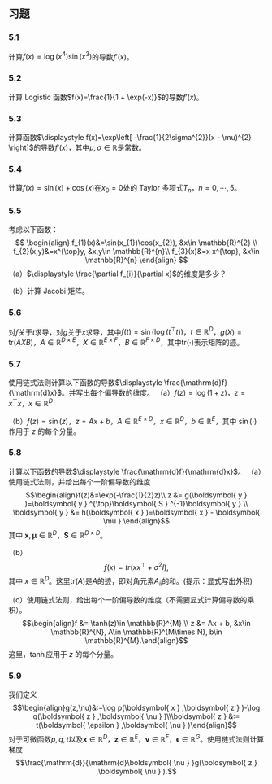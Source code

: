 ## 习题

### 5.1 
计算$f(x)=\log(x^{4})\sin(x^{3})$的导数$f'(x)$。

### 5.2 
计算 Logistic 函数$f(x)=\frac{1}{1 + \exp(-x)}$的导数$f'(x)$。

### 5.3
计算函数$\displaystyle f(x)=\exp\left[ -\frac{1}{2\sigma^{2}}(x - \mu)^{2} \right]$的导数$f'(x)$，其中$\mu,\sigma\in \mathbb{R}$是常数。

### 5.4
计算$f(x)=\sin(x)+\cos(x)$在$x_{0}=0$处的 Taylor 多项式$T_{n}$，$n = 0,\cdots,5$。

### 5.5
考虑以下函数：
$$
\begin{align}
f_{1}(x)&=\sin(x_{1})\cos(x_{2}), &x\in \mathbb{R}^{2} \\
f_{2}(x,y)&=x^{\top}y, &x,y\in \mathbb{R}^{n}\\
f_{3}(x)&=x x^{\top}, &x\in \mathbb{R}^{n}
\end{align}
$$
（a）$\displaystyle \frac{\partial f_{i}}{\partial x}$的维度是多少？

（b）计算 Jacobi 矩阵。

### 5.6
对$f$关于$t$求导，对$g$关于$x$求导，其中$f(t)=\sin(\log(t^{\top}t))$，$t\in \mathbb{R}^{D}$，$g(X)=\text{tr}(AXB)$，$A\in \mathbb{R}^{D\times E}$，$X\in \mathbb{R}^{E\times F}$，$B\in \mathbb{R}^{F\times D}$，其中$\text{tr}(\cdot)$表示矩阵的迹。

### 5.7
使用链式法则计算以下函数的导数$\displaystyle \frac{\mathrm{d}f}{\mathrm{d}x}$。并写出每个偏导数的维度。
（a）$f(z)=\log(1 + z)$，$z = x^{\top}x$，$x\in \mathbb{R}^{D}$

（b）$f(z)=\sin(z)$，$z = Ax + b$，$A\in \mathbb{R}^{E\times D}$，$x\in \mathbb{R}^{D}$，$b\in \mathbb{R}^{E}$，其中 $\sin(\cdot)$ 作用于 $z$ 的每个分量。

### 5.8
计算以下函数的导数$\displaystyle \frac{\mathrm{d}f}{\mathrm{d}x}$。
（a）使用链式法则，并给出每个一阶偏导数的维度$$\begin{align}f(z)&=\exp(-\frac{1}{2}z)\\ z &= g(\boldsymbol{ y } )=\boldsymbol{ y } ^{\top}\boldsymbol{ S } ^{-1}\boldsymbol{ y }  \\ \boldsymbol{ y }  &= h(\boldsymbol{ x } )=\boldsymbol{ x }  - \boldsymbol{ \mu } \end{align}$$其中 $\boldsymbol{ x },\boldsymbol{ \mu }\in \mathbb{R}^{D}$，$\boldsymbol{ S }\in \mathbb{R}^{D\times D}$。

（b）$$f(x)=tr(xx^{\top}+\sigma^{2}I),$$其中 $x\in \mathbb{R}^{D}$。这里$\text{tr}(A)$是$A$的迹，即对角元素$A_{ii}$的和。(提示：显式写出外积)

（c）使用链式法则，给出每个一阶偏导数的维度（不需要显式计算偏导数的乘积）。$$\begin{align}f &= \tanh(z)\in \mathbb{R}^{M} \\ z &= Ax + b, &x\in \mathbb{R}^{N}, A\in \mathbb{R}^{M\times N}, b\in \mathbb{R}^{M}.\end{align}$$这里，$\tanh$应用于 $z$ 的每个分量。

### 5.9
我们定义$$\begin{align}g(z,\nu)&:=\log p(\boldsymbol{ x } ,\boldsymbol{ z } )-\log q(\boldsymbol{ z } ,\boldsymbol{ \nu } )\\\boldsymbol{ z }  &:= t(\boldsymbol{ \epsilon } ,\boldsymbol{ \nu } )\end{align}$$对于可微函数$p,q,t$以及$\boldsymbol{ x }\in \mathbb{R}^{D}$，$\boldsymbol{ z }\in \mathbb{R}^{E}$，$\boldsymbol{ \nu } \in \mathbb{R}^{F}$，$\boldsymbol{ \epsilon } \in \mathbb{R}^{G}$。使用链式法则计算梯度$$\frac{\mathrm{d}}{\mathrm{d}\boldsymbol{ \nu } }g(\boldsymbol{ z } ,\boldsymbol{ \nu } ).$$
